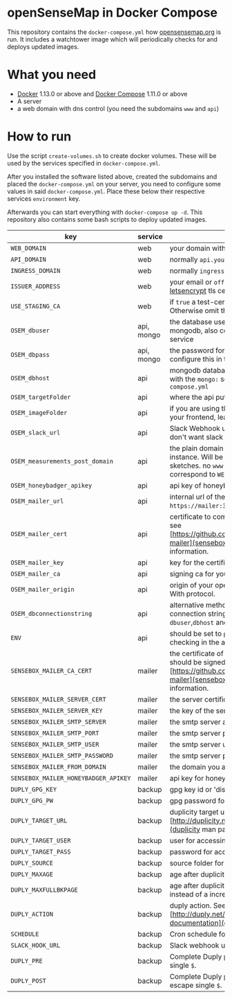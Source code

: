 # openSenseMap in Docker Compose

This repository contains the `docker-compose.yml` how [opensensemap.org](https://opensensemap.org) is run. It includes a watchtower image which will periodically checks for and deploys updated images.

# What you need

- [Docker](https://docs.docker.com/engine/understanding-docker/) 1.13.0 or above and [Docker Compose](https://docs.docker.com/compose/overview/) 1.11.0 or above
- A server
- a web domain with dns control (you need the subdomains `www` and `api`)

# How to run

Use the script `create-volumes.sh` to create docker volumes. These will be used by the services specified in `docker-compose.yml`.

After you installed the software listed above, created the subdomains and placed the `docker-compose.yml` on your server, you need to configure some values in said `docker-compose.yml`. Place these below their respective services `environment` key.

Afterwards you can start everything with `docker-compose up -d`. This repository also contains some bash scripts to deploy updated images.

| key | service | comment | optional |
|---------------------------|-------------|-------------------------------------------------------------------------------------------------------------------------------------------------|----------|
| `WEB_DOMAIN` | web | your domain without protocol. also no `www` |  |
| `API_DOMAIN` | web | normally `api.yourdomain.tld` |  |
| `INGRESS_DOMAIN` | web | normally `ingress.yourdomain.tld` |  |
| `ISSUER_ADDRESS` | web | your email or `off` if you don't want a [letsencrypt](https://letsencrypt.org/) tls certificate |  |
| `USE_STAGING_CA` | web | if `true` a test-certificate will be issued. Otherwise omit this key | y |
| `OSEM_dbuser` | api, mongo | the database user to connect to your mongodb, also configure this in the `mongo` service |  |
| `OSEM_dbpass` | api, mongo | the password for the mongodb user, also configure this in the `mongo` service |  |
| `OSEM_dbhost` | api | mongodb database host. Must correspond with the `mongo:` service in the `docker-compose.yml` |  |
| `OSEM_targetFolder` | api | where the api puts sketches for users |  |
| `OSEM_imageFolder` | api | if you are using the `osem-caddy` image for your frontend, leave as specified |  |
| `OSEM_slack_url` | api | Slack Webhook url. Leave empty if you don't want slack notifications of the api | y |
| `OSEM_measurements_post_domain` | api | the plain domain of your openSenseMap instance. Will be used in the arduino sketches. no `www` and no protocol. should correspond to `WEB_DOMAIN` |  |
| `OSEM_honeybadger_apikey` | api | api key of honeybadger.io error reporting |  |
| `OSEM_mailer_url` | api | internal url of the mailer. `https://mailer:3924/` for example | |
| `OSEM_mailer_cert` | api | certificate to communicate with the mailer. see [https://github.com/sensebox/sensebox-mailer](sensebox-mailer) for more information. | |
| `OSEM_mailer_key` | api | key for the certificate | |
| `OSEM_mailer_ca` | api | signing ca for your certificate | |
| `OSEM_mailer_origin` | api | origin of your openSenseMap installation. With protocol. | |
| `OSEM_dbconnectionstring` | api | alternative method to specify the mongodb connection string. If you specify this, `dbuser`,`dbhost` and `dbpass` will be ignored | y |
| `ENV` | api | should be set to `prod` to enable https checking in the api. | y |
| `SENSEBOX_MAILER_CA_CERT` | mailer | the certificate of your CA. Server and client should be signed by this CA see [https://github.com/sensebox/sensebox-mailer](sensebox-mailer) for more information. | y |
| `SENSEBOX_MAILER_SERVER_CERT` | mailer | the server certificate | y |
| `SENSEBOX_MAILER_SERVER_KEY` |  mailer | the key of the server certificate | y |
| `SENSEBOX_MAILER_SMTP_SERVER` | mailer | the smtp server address | y |
| `SENSEBOX_MAILER_SMTP_PORT` | mailer | the smtp server port | y |
| `SENSEBOX_MAILER_SMTP_USER` | mailer | the smtp server user | y |
| `SENSEBOX_MAILER_SMTP_PASSWORD` | mailer | the smtp server password | y |
| `SENSEBOX_MAILER_FROM_DOMAIN` | mailer | the domain you are sending from | y |
| `SENSEBOX_MAILER_HONEYBADGER_APIKEY` | mailer | api key for honeybadger error reporting |  |
| `DUPLY_GPG_KEY` | backup | gpg key id or 'disabled' |  |
| `DUPLY_GPG_PW` | backup | gpg password for the key | y |
| `DUPLY_TARGET_URL` | backup | duplicity target url. See [http://duplicity.nongnu.org/duplicity.1.html](duplicity man page) | |
| `DUPLY_TARGET_USER` | backup | user for accessing the target url | y |
| `DUPLY_TARGET_PASS` | backup | password for accessing the target url | y |
| `DUPLY_SOURCE` | backup | source folder for backups | |
| `DUPLY_MAXAGE` | backup | age after duplicity deletes old backups | y |
| `DUPLY_MAXFULLBKPAGE` | backup | age after duplicity creates a new full backup instead of a incremental one | y |
| `DUPLY_ACTION` | backup | duply action. See [http://duply.net/wiki/index.php/Duply-documentation](duply documentation) | y |
| `SCHEDULE` | backup | Cron schedule for running the backup | y |
| `SLACK_HOOK_URL` | backup | Slack webhook url for duply post script | y |
| `DUPLY_PRE` | backup | Complete Duply pre script. Use `$$` to escape single `$`. | y |
| `DUPLY_POST` | backup | Complete Duply post script.  Use `$$` to escape single `$`. | y |
